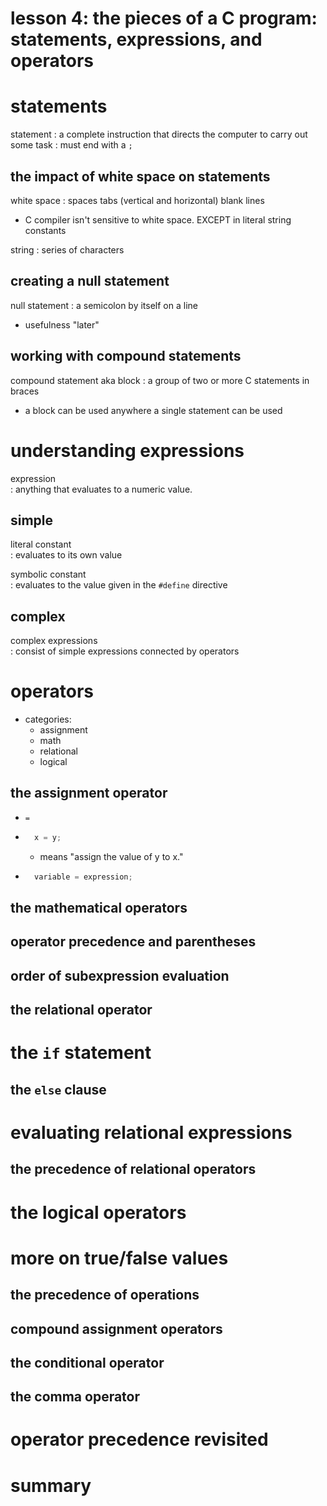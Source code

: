 # lesson 4: the pieces of a C program: statements, expressions, and operators

# statements

statement
: a complete instruction that directs the computer to carry out some task
: must end with a `;`

## the impact of white space on statements

white space
: spaces tabs (vertical and horizontal) blank lines

- C compiler isn't sensitive to white space. EXCEPT in literal string constants

string
: series of characters

## creating a null statement

null statement
: a semicolon by itself on a line

- usefulness "later"


## working with compound statements

compound statement aka block
: a group of two or more C statements in braces

- a block can be used anywhere a single statement can be used

# understanding expressions

expression  
: anything that evaluates to a numeric value.

## simple

literal constant  
: evaluates to its own value

symbolic constant  
: evaluates to the value given in the `#define` directive

## complex

complex expressions  
: consist of simple expressions connected by operators


# operators

- categories:
  - assignment
  - math
  - relational
  - logical

## the assignment operator

- `=`
- ```c
    x = y;
    ```
  - means "assign the value of y to x."
- ```c
    variable = expression;
    ```


## the mathematical operators
## operator precedence and parentheses
## order of subexpression evaluation
## the relational operator

# the `if` statement
## the `else` clause

# evaluating relational expressions
## the precedence of relational operators

# the logical operators

# more on true/false values
## the precedence of operations
## compound assignment operators
## the conditional operator
## the comma operator

# operator precedence revisited

# summary